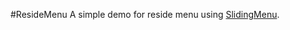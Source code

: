 #ResideMenu
A simple demo for reside menu using [SlidingMenu](https://github.com/jfeinstein10/SlidingMenu).
